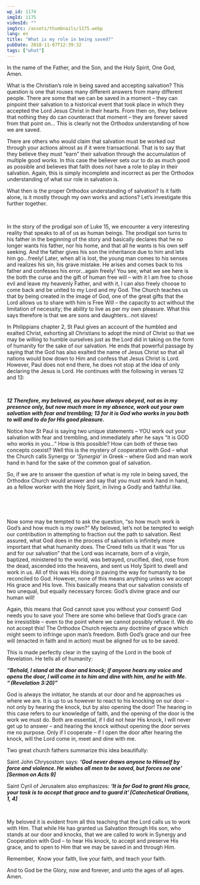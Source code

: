 ```yaml
---
wp_id: 1174
imgId: 1175
videoId: ""
imgSrc: /assets/thumbnails/1175.webp
lang: en
title: "What is my role in being saved?"
pubDate: 2018-11-07T12:39:32
tags: ["whut"]
---
```


<p>In the name of the Father, and the Son, and the Holy Spirit, One God, Amen. <span data-ccp-props="{&quot;201341983&quot;:0,&quot;335559739&quot;:160,&quot;335559740&quot;:259}"> </span></p>
<p>What is the Christian’s role in being saved and accepting salvation? This question is one that rouses many different answers from many different people. There are some that we can be saved in a moment – they can pinpoint their salvation to a historical event that took place in which they accepted the Lord Jesus Christ in their hearts. From then on, they believe that nothing they do can counteract that moment – they are forever saved from that point on… This is clearly not the Orthodox understanding of how we are saved.<span data-ccp-props="{&quot;201341983&quot;:0,&quot;335559739&quot;:160,&quot;335559740&quot;:259}"> </span></p>
<p>There are others who would claim that salvation must be worked out through your actions almost as if it were transactional. That is to say that they believe they must “earn” their salvation through the accumulation of multiple good works. In this case the believer sets our to do as much good as possible and believes that faith does not have a role to play in their salvation. Again, this is simply incomplete and incorrect as per the Orthodox understanding of what our role in salvation is. <span data-ccp-props="{&quot;201341983&quot;:0,&quot;335559739&quot;:160,&quot;335559740&quot;:259}"> </span></p>
<p>What then is the proper Orthodox understanding of salvation? Is it faith alone, is it mostly through my own works and actions? Let’s investigate this further together. <span data-ccp-props="{&quot;201341983&quot;:0,&quot;335559739&quot;:160,&quot;335559740&quot;:259}"> </span></p>
<p><span data-ccp-props="{&quot;201341983&quot;:0,&quot;335559739&quot;:160,&quot;335559740&quot;:259}"> </span></p>
<p>In the story of the prodigal son of Luke 15, we encounter a very interesting reality that speaks to all of us as human beings. The prodigal son turns to his father in the beginning of the story and basically declares that he no longer wants his father, nor his home, and that all he wants is his own self seeking. And the father gives his son the inheritance due to him and lets him go…freely! Later, when all is lost, the young man comes to his senses and realizes his sin, his grave mistake. He arises and comes back to his father and confesses his error…again freely! You see, what we see here is the both the curse and the gift of human free will – with it I am free to chose evil and leave my heavenly Father, and with it, I can also freely choose to come back and be united to my Lord and my God. The Church teaches us that by being created in the image of God, one of the great gifts that the Lord allows us to share with him is Free Will – the capacity to act without the limitation of necessity; the ability to live as per my own pleasure. What this says therefore is that we are sons and daughters…not slaves! <span data-ccp-props="{&quot;201341983&quot;:0,&quot;335559739&quot;:160,&quot;335559740&quot;:259}"> </span></p>
<p>In Philippians chapter 2, St Paul gives an account of the humbled and exalted Christ, exhorting all Christians to adopt the mind of Christ so that we may be willing to humble ourselves just as the Lord did in taking on the form of humanity for the sake of our salvation. He ends that powerful passage by saying that the God has also exalted the name of Jesus Christ so that all nations would bow down to Him and confess that Jesus Christ is Lord. However, Paul does not end there, he does not stop at the idea of only declaring the Jesus is Lord. He continues with the following in verses 12 and 13: <span data-ccp-props="{&quot;201341983&quot;:0,&quot;335559739&quot;:160,&quot;335559740&quot;:259}"> </span></p>
<p><span data-ccp-props="{&quot;201341983&quot;:0,&quot;335559739&quot;:160,&quot;335559740&quot;:259}"> </span></p>
<p><b><i>1</i></b><b><i>2 Therefore, my beloved, as you have always obeyed, not as in my presence only, but now much more in my absence, work out your own salvation with fear and trembling; 13 for it is God who works in you both to will and to do for His good pleasure. </i></b><span data-ccp-props="{&quot;201341983&quot;:0,&quot;335559739&quot;:160,&quot;335559740&quot;:259}"> </span></p>
<p>Notice how St Paul is saying two unique statements – YOU work out your salvation with fear and trembling, and immediately after he says “it is GOD who works in you…” How is this possible? How can both of these two concepts coexist? Well this is the mystery of cooperation with God – what the Church calls Synergy or <i>‘</i><i>Synergia</i><i>’</i> in Greek – where God and man work hand in hand for the sake of the common goal of salvation.  <span data-ccp-props="{&quot;201341983&quot;:0,&quot;335559739&quot;:160,&quot;335559740&quot;:259}"> </span></p>
<p>So, if we are to answer the question of what is my role in being saved, the Orthodox Church would answer and say that you must work hand in hand, as a fellow worker with the Holy Spirit, in living a Godly and faithful like. <span data-ccp-props="{&quot;201341983&quot;:0,&quot;335559739&quot;:160,&quot;335559740&quot;:259}"> </span></p>
<p><span data-ccp-props="{&quot;201341983&quot;:0,&quot;335559739&quot;:160,&quot;335559740&quot;:259}"> </span></p>
<p><span data-ccp-props="{&quot;201341983&quot;:0,&quot;335559739&quot;:160,&quot;335559740&quot;:259}"> </span></p>
<p>Now some may be tempted to ask the question, “so how much work is God’s and how much is my own?” My beloved, let’s not be tempted to weigh our contribution in attempting to fraction out the path to salvation. Rest assured, what God does in the process of salvation is infinitely more important that what humanity does. The Creed tells us that it was “for us and for our salvation” that the Lord was incarnate, born of a virgin, baptized, ministered to the world, was betrayed, crucified, died, rose from the dead, ascended into the heavens, and sent us Holy Spirit to dwell and work in us. All of this was His doing in paving the way for humanity to be reconciled to God. However, none of this means anything unless we accept His grace and His love. This basically means that our salvation consists of two unequal, but equally necessary forces: God’s divine grace and our human will!<span data-ccp-props="{&quot;201341983&quot;:0,&quot;335559739&quot;:160,&quot;335559740&quot;:259}"> </span></p>
<p>Again, this means that God cannot save you without your consent! God needs you to save you! There are some who believe that God’s grace can be irresistible – even to the point where we cannot possibly refuse it. We do not accept this! The Orthodox Church rejects any doctrine of grace which might seem to infringe upon man’s freedom. Both God’s grace and our free will (enacted in faith and in action) must be aligned for us to be saved. <span data-ccp-props="{&quot;201341983&quot;:0,&quot;335559739&quot;:160,&quot;335559740&quot;:259}"> </span></p>
<p>This is made perfectly clear in the saying of the Lord in the book of Revelation. He tells all of humanity: <span data-ccp-props="{&quot;201341983&quot;:0,&quot;335559739&quot;:160,&quot;335559740&quot;:259}"> </span></p>
<p><b><i>“</i></b><b><i>Behold, I stand at the door and knock; if anyone hears my voice and opens the door, I will come in to him and dine with him, and he with Me. &#8220; </i></b><b><i>(Revelation 3:20)” </i></b><span data-ccp-props="{&quot;201341983&quot;:0,&quot;335559739&quot;:160,&quot;335559740&quot;:259}"> </span></p>
<p>God is always the initiator, he stands at our door and he approaches us where we are. It is up to us however to react to his knocking on our door – not only by hearing the knock, but by also opening the door! The hearing in this case refers to our knowledge of faith, and the opening of the door is the work we must do. Both are essential, if I did not hear His knock, I will never get up to answer – and hearing the knock without opening the door serves me no purpose. Only if I cooperate – if I open the door after hearing the knock, will the Lord come in, meet and dine with me.<span data-ccp-props="{&quot;201341983&quot;:0,&quot;335559739&quot;:160,&quot;335559740&quot;:259}"> </span></p>
<p>Two great church fathers summarize this idea beautifully: <span data-ccp-props="{&quot;201341983&quot;:0,&quot;335559739&quot;:160,&quot;335559740&quot;:259}"> </span></p>
<p>Saint John Chrysostom says: <b><i>‘God never draws anyone to Himself by force and violence. He wishes all men to be saved, but forces no one’</i></b><b><i> [Sermon on Acts 9]</i></b><span data-ccp-props="{&quot;201341983&quot;:0,&quot;335559739&quot;:160,&quot;335559740&quot;:259}"> </span></p>
<p>Saint Cyril of Jerusalem also emphasizes: <b><i>‘It is for God to grant His grace, your task is to accept that grace and to guard it’ </i></b><b><i>[Catechetical Orations, 1, 4]</i></b><span data-ccp-props="{&quot;201341983&quot;:0,&quot;335559739&quot;:160,&quot;335559740&quot;:259}"> </span></p>
<p><span data-ccp-props="{&quot;201341983&quot;:0,&quot;335559739&quot;:160,&quot;335559740&quot;:259}"> </span></p>
<p>My beloved it is evident from all this teaching that the Lord calls us to work with Him. That while He has granted us Salvation through His son, who stands at our door and knocks, that we are called to work in Synergy and Cooperation with God – to hear His knock, to accept and preserve His grace, and to open to Him that we may be saved in and through Him. <span data-ccp-props="{&quot;201341983&quot;:0,&quot;335559739&quot;:160,&quot;335559740&quot;:259}"> </span></p>
<p>Remember,  Know your faith, live your faith, and teach your faith. <span data-ccp-props="{&quot;201341983&quot;:0,&quot;335559739&quot;:160,&quot;335559740&quot;:259}"> </span></p>
<p>And to God be the Glory, now and forever, and unto the ages of all ages. Amen. <span data-ccp-props="{&quot;201341983&quot;:0,&quot;335559739&quot;:160,&quot;335559740&quot;:259}"> </span></p>
